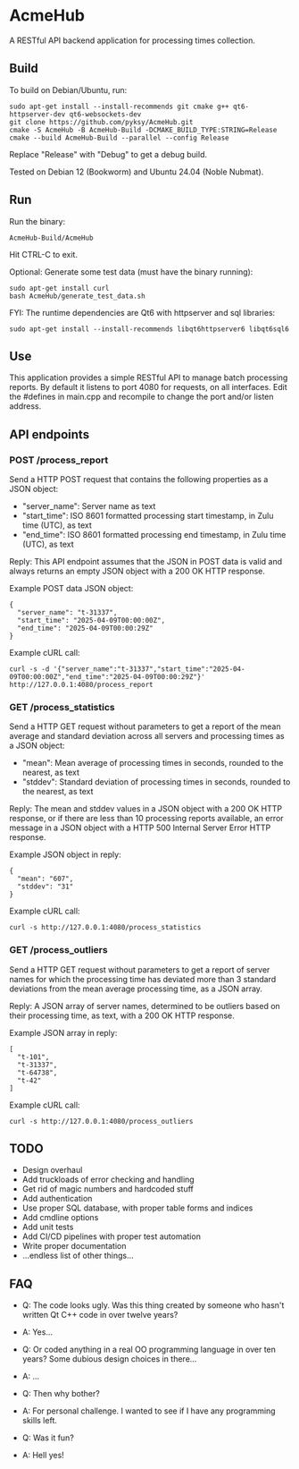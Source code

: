 # AcmeHub

A RESTful API backend application for processing times collection.

## Build

To build on Debian/Ubuntu, run:

```
sudo apt-get install --install-recommends git cmake g++ qt6-httpserver-dev qt6-websockets-dev
git clone https://github.com/pyksy/AcmeHub.git
cmake -S AcmeHub -B AcmeHub-Build -DCMAKE_BUILD_TYPE:STRING=Release
cmake --build AcmeHub-Build --parallel --config Release
```
Replace "Release" with "Debug" to get a debug build.

Tested on Debian 12 (Bookworm) and Ubuntu 24.04 (Noble Nubmat).

## Run

Run the binary:

```
AcmeHub-Build/AcmeHub
```
Hit CTRL-C to exit.

Optional: Generate some test data (must have the binary running):
```
sudo apt-get install curl
bash AcmeHub/generate_test_data.sh
```

FYI: The runtime dependencies are Qt6 with httpserver and sql libraries:
```
sudo apt-get install --install-recommends libqt6httpserver6 libqt6sql6
```


## Use

This application provides a simple RESTful API to manage batch processing reports.
By default it listens to port 4080 for requests, on all interfaces.
Edit the #defines in main.cpp and recompile to change the port and/or listen address.

## API endpoints

### POST /process_report
Send a HTTP POST request that contains the following properties as a JSON object:
- "server_name": Server name as text
- "start_time": ISO 8601 formatted processing start timestamp, in Zulu time (UTC), as text
- "end_time": ISO 8601 formatted processing end timestamp, in Zulu time (UTC), as text

Reply: This API endpoint assumes that the JSON in POST data is valid and
always returns an empty JSON object with a 200 OK HTTP response.

Example POST data JSON object:
```
{
  "server_name": "t-31337",
  "start_time": "2025-04-09T00:00:00Z",
  "end_time": "2025-04-09T00:00:29Z"
}
```

Example cURL call:
```
curl -s -d '{"server_name":"t-31337","start_time":"2025-04-09T00:00:00Z","end_time":"2025-04-09T00:00:29Z"}' http://127.0.0.1:4080/process_report
```

### GET /process_statistics

Send a HTTP GET request without parameters to get a report of the mean average and standard deviation across all servers and processing times as a JSON object:
- "mean": Mean average of processing times in seconds, rounded to the nearest, as text
- "stddev": Standard deviation of processing times in seconds, rounded to the nearest, as text

Reply: The mean and stddev values in a JSON object with a 200 OK HTTP response, 
or if there are less than 10 processing reports available,
an error message in a JSON object with a HTTP 500 Internal Server Error HTTP response.

Example JSON object in reply:
```
{
  "mean": "607",
  "stddev": "31"
}
```
Example cURL call:
```
curl -s http://127.0.0.1:4080/process_statistics
```

### GET /process_outliers

Send a HTTP GET request without parameters to get a report of server names
for which the processing time has deviated more than 3 standard
deviations from the mean average processing time, as a JSON array.

Reply: A JSON array of server names, determined to be outliers 
based on their processing time, as text, with a 200 OK HTTP response.

Example JSON array in reply:
```
[
  "t-101",
  "t-31337",
  "t-64738",
  "t-42"
]

```
Example cURL call:
```
curl -s http://127.0.0.1:4080/process_outliers
```


## TODO

- Design overhaul
- Add truckloads of error checking and handling
- Get rid of magic numbers and hardcoded stuff
- Add authentication
- Use proper SQL database, with proper table forms and indices
- Add cmdline options
- Add unit tests
- Add CI/CD pipelines with proper test automation
- Write proper documentation
- ...endless list of other things...

## FAQ

- Q: The code looks ugly. Was this thing created by someone who hasn't written Qt C++ code in over twelve years?
- A: Yes...

- Q: Or coded anything in a real OO programming language in over ten years? Some dubious design choices in there...
- A: ...

- Q: Then why bother?
- A: For personal challenge. I wanted to see if I have any programming skills left.

- Q: Was it fun?
- A: Hell yes!
